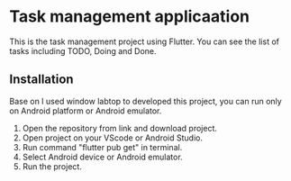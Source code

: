 # Task management applicaation

This is the task management project using Flutter. You can see the list of tasks including TODO, Doing and Done.

## Installation

Base on I used window labtop to developed this project, you can run only on Android platform or Android emulator.

  1. Open the repository from link and download project.
  2. Open project on your VScode or Android Studio.
  3. Run command "flutter pub get" in terminal.
  4. Select Android device or Android emulator.
  5. Run the project.
